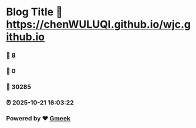 # Blog Title :link: https://chenWULUQI.github.io/wjc.github.io 
### :page_facing_up: [8](https://chenWULUQI.github.io/wjc.github.io/tag.html) 
### :speech_balloon: 0 
### :hibiscus: 30285 
### :alarm_clock: 2025-10-21 16:03:22 
### Powered by :heart: [Gmeek](https://github.com/Meekdai/Gmeek)
